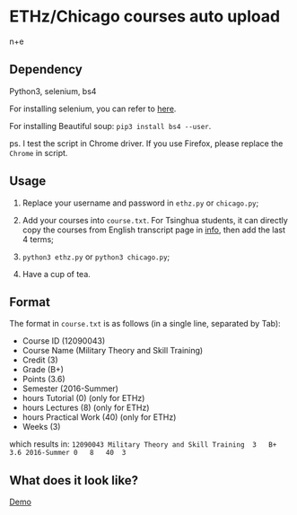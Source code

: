 # ETHz/Chicago courses auto upload

n+e

## Dependency

Python3, selenium, bs4

For installing selenium, you can refer to [here](https://morvanzhou.github.io/tutorials/data-manipulation/scraping/5-01-selenium/).

For installing Beautiful soup: `pip3 install bs4 --user`.

ps. I test the script in Chrome driver. If you use Firefox, please replace the `Chrome` in script.

## Usage

1. Replace your username and password in `ethz.py` or `chicago.py`;

2. Add your courses into `course.txt`. For Tsinghua students, it can directly copy the courses from English transcript page in [info](http://zhjw.cic.tsinghua.edu.cn/cj.cjCjbAll.do?m=bks_cjdcx&cjdlx=yw), then add the last 4 terms;

3. `python3 ethz.py` or `python3 chicago.py`;

4. Have a cup of tea.

## Format

The format in `course.txt` is as follows (in a single line, separated by Tab):

- Course ID (12090043)
- Course Name (Military Theory and Skill Training)
- Credit (3)
- Grade (B+)
- Points (3.6)
- Semester (2016-Summer)
- hours Tutorial (0) (only for ETHz)
- hours Lectures (8) (only for ETHz)
- hours Practical Work (40) (only for ETHz)
- Weeks (3)

which results in: `12090043	Military Theory and Skill Training	3	B+	3.6	2016-Summer	0	8	40	3`

## What does it look like?

[Demo](http://ml.cs.tsinghua.edu.cn/~jiayi/video/ethz.mov)
